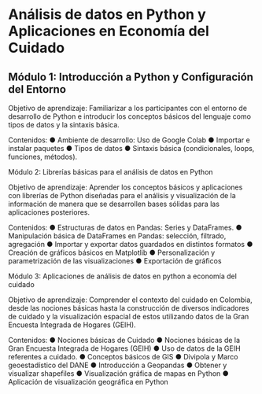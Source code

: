 # Análisis de datos en Python y Aplicaciones en Economía del Cuidado
##  Módulo 1:  Introducción a Python y Configuración del Entorno

Objetivo de aprendizaje: Familiarizar a los participantes con el entorno de desarrollo de Python e introducir los conceptos básicos del lenguaje como tipos de datos y la sintaxis básica. 

Contenidos:
●    Ambiente de desarrollo: Uso de Google Colab
●    Importar e instalar paquetes
●    Tipos de datos
●    Sintaxis básica (condicionales, loops, funciones, métodos).

Módulo 2: Librerías básicas para el análisis de datos en Python

Objetivo de aprendizaje: Aprender los conceptos básicos y aplicaciones con librerías de Python diseñadas para el análisis y visualización de la información de manera que se desarrollen bases sólidas para las aplicaciones posteriores.

Contenidos:
●    Estructuras de datos en Pandas: Series y DataFrames.
●    Manipulación básica de DataFrames en Pandas: selección, filtrado, agregación
●    Importar y exportar datos guardados en distintos formatos
●    Creación de gráficos básicos en Matplotlib
●    Personalización y parametrización de las visualizaciones
●    Exportación de gráficos

Módulo 3: Aplicaciones de análisis de datos en python a economía del cuidado

Objetivo de aprendizaje: Comprender el contexto del cuidado en Colombia, desde las nociones básicas hasta la construcción de diversos indicadores de cuidado y la visualización espacial de estos utilizando datos de la Gran Encuesta Integrada de Hogares (GEIH).

Contenidos:
●    Nociones básicas de Cuidado
●    Nociones básicas de la Gran Encuesta Integrada de Hogares (GEIH)
●    Uso de datos de la GEIH referentes a cuidado. 
●    Conceptos básicos de GIS
●    Divipola y Marco geoestadístico del DANE
●    Introducción a Geopandas
●    Obtener y visualizar shapefiles
●    Visualización gráfica de mapas en Python
●    Aplicación de visualización geográfica en Python
